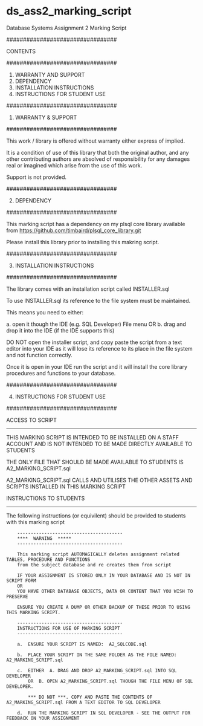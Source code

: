 # ds_ass2_marking_script
Database Systems Assignment 2 Marking Script

#################################

CONTENTS

#################################

1.	WARRANTY AND SUPPORT
2.	DEPENDENCY
3.	INSTALLATION INSTRUCTIONS
4.	INSTRUCTIONS FOR STUDENT USE


#################################

1.	WARRANTY & SUPPORT

#################################

This work / library is offered without warranty either express of implied.

It is a condition of use of this library that both the original author,
and any other contributing authors are absolved of responsibility for 
any damages real or imagined which arise from the use of this work.

Support is not provided.

#################################

2.	DEPENDENCY

#################################

This marking script has a dependency on my plsql core library available from https://github.com/timbaird/plsql_core_library.git

Please install this library prior to installing this makring script.

#################################

3.	INSTALLATION INSTRUCTIONS

#################################

The library comes with an installation script called INSTALLER.sql 

To use INSTALLER.sql its reference to the file system must be maintained.

This means you need to either:

a. open it though the IDE (e.g. SQL Developer) File menu
OR
b. drag and drop it into the IDE (if the IDE supports this)

DO NOT open the installer script, and copy paste the script from a text editor into your IDE 
as it will lose its reference to its place in the file system and not function correctly.

Once it is open in your IDE run the script and it will install the core library procedures and functions to your database.

#################################

4.	INSTRUCTIONS FOR STUDENT USE

#################################


ACCESS TO SCRIPT
________________

THIS MARKING SCRIPT IS INTENDED TO BE INSTALLED ON A STAFF ACCOUNT AND IS NOT INTENDED TO BE MADE DIRECTLY AVAILABLE TO STUDENTS

THE ONLY FILE THAT SHOULD BE MADE AVAILABLE TO STUDENTS IS  A2_MARKING_SCRIPT.sql

A2_MARKING_SCRIPT.sql CALLS AND UTILISES THE OTHER ASSETS AND SCRIPTS INSTALLED IN THIS MARKING SCRIPT


INSTRUCTIONS TO STUDENTS
________________________

The following instructions (or equivilent) should be provided to students with this marking script

				
		---------------------------------------
		****  WARNING  *****
		---------------------------------------
		
		This marking script AUTOMAGICALLY deletes assignment related TABLES, PROCEDURE AND FUNCTIONS
		from the subject database and re creates them from script
		
		IF YOUR ASSIGNMENT IS STORED ONLY IN YOUR DATABASE AND IS NOT IN SCRIPT FORM 
		OR 
		YOU HAVE OTHER DATABASE OBJECTS, DATA OR CONTENT THAT YOU WISH TO PRESERVE
		
		ENSURE YOU CREATE A DUMP OR OTHER BACKUP OF THESE PRIOR TO USING THIS MARKING SCRIPT.
		
		---------------------------------------
		INSTRUCTIONS FOR USE OF MARKING SCRIPT
		---------------------------------------
		
		a.	ENSURE YOUR SCRIPT IS NAMED:  A2_SQLCODE.sql
		
		b.	PLACE YOUR SCRIPT IN THE SAME FOLDER AS THE FILE NAMED:  A2_MARKING_SCRIPT.sql
		
		c.	EITHER 	A. DRAG AND DROP A2_MARKING_SCRIPT.sql INTO SQL DEVELOPER
			OR	B. OPEN A2_MARKING_SCRIPT.sql THOUGH THE FILE MENU OF SQL DEVELOPER.
			
			*** DO NOT ***. COPY AND PASTE THE CONTENTS OF A2_MARKING_SCRIPT.sql FROM A TEXT EDITOR TO SQL DEVELOPER
			
		d.	RUN THE MARKING SCRIPT IN SQL DEVELOPER - SEE THE OUTPUT FOR FEEDBACK ON YOUR ASSIGNMENT
		
		
	

